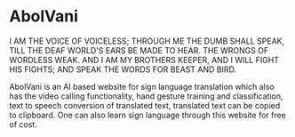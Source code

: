 # AbolVani

I AM THE VOICE OF VOICELESS;
THROUGH ME THE DUMB SHALL SPEAK,
TILL THE DEAF WORLD'S EARS BE
MADE TO HEAR.
THE WRONGS OF WORDLESS WEAK.
AND I AM MY BROTHERS KEEPER, AND
I WILL FIGHT HIS FIGHTS;
AND SPEAK THE WORDS FOR BEAST AND BIRD.


AbolVani is an AI based website for sign language translation which also has the video calling functionality, hand gesture training and classification, text to speech conversion of translated text, translated text can be copied to clipboard. One can also learn sign language through this website for free of cost.
